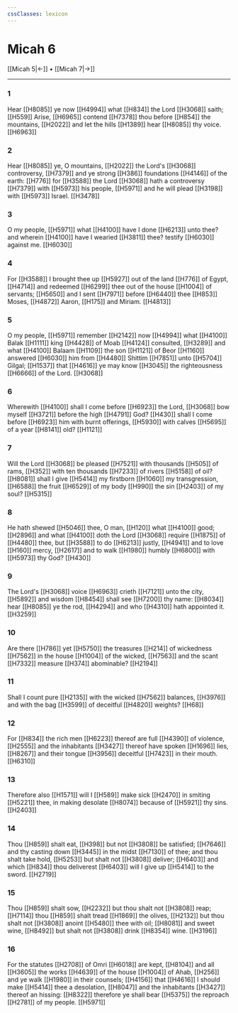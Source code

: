 ```yaml
---
cssClasses: lexicon
---
```

# Micah 6

[[Micah 5|←]] • [[Micah 7|→]]

---

### 1
Hear [[H8085]] ye now [[H4994]] what [[H834]] the Lord [[H3068]] saith; [[H559]] Arise, [[H6965]] contend [[H7378]] thou before [[H854]] the mountains, [[H2022]] and let the hills [[H1389]] hear [[H8085]] thy voice. [[H6963]]

### 2
Hear [[H8085]] ye, O mountains, [[H2022]] the Lord's [[H3068]] controversy, [[H7379]] and ye strong [[H386]] foundations [[H4146]] of the earth: [[H776]] for [[H3588]] the Lord [[H3068]] hath a controversy [[H7379]] with [[H5973]] his people, [[H5971]] and he will plead [[H3198]] with [[H5973]] Israel. [[H3478]]

### 3
O my people, [[H5971]] what [[H4100]] have I done [[H6213]] unto thee? and wherein [[H4100]] have I wearied [[H3811]] thee? testify [[H6030]] against me. [[H6030]]

### 4
For [[H3588]] I brought thee up [[H5927]] out of the land [[H776]] of Egypt, [[H4714]] and redeemed [[H6299]] thee out of the house [[H1004]] of servants; [[H5650]] and I sent [[H7971]] before [[H6440]]  thee [[H853]] Moses, [[H4872]] Aaron, [[H175]] and Miriam. [[H4813]]

### 5
O my people, [[H5971]] remember [[H2142]] now [[H4994]] what [[H4100]] Balak [[H1111]] king [[H4428]] of Moab [[H4124]] consulted, [[H3289]] and what [[H4100]] Balaam [[H1109]] the son [[H1121]] of Beor [[H1160]] answered [[H6030]] him from [[H4480]] Shittim [[H7851]] unto [[H5704]] Gilgal; [[H1537]] that [[H4616]] ye may know [[H3045]] the righteousness [[H6666]] of the Lord. [[H3068]]

### 6
Wherewith [[H4100]] shall I come before [[H6923]] the Lord, [[H3068]] bow myself [[H3721]] before the high [[H4791]] God? [[H430]] shall I come before [[H6923]] him with burnt offerings, [[H5930]] with calves [[H5695]] of a year [[H8141]] old? [[H1121]]

### 7
Will the Lord [[H3068]] be pleased [[H7521]] with thousands [[H505]] of rams, [[H352]] with ten thousands [[H7233]] of rivers [[H5158]] of oil? [[H8081]] shall I give [[H5414]] my firstborn [[H1060]] my transgression, [[H6588]] the fruit [[H6529]] of my body [[H990]] the sin [[H2403]] of my soul? [[H5315]]

### 8
He hath shewed [[H5046]] thee, O man, [[H120]] what [[H4100]] good; [[H2896]] and what [[H4100]] doth the Lord [[H3068]] require [[H1875]] of [[H4480]] thee, but [[H3588]] to do [[H6213]] justly, [[H4941]] and to love [[H160]] mercy, [[H2617]] and to walk [[H1980]] humbly [[H6800]] with [[H5973]] thy God? [[H430]]

### 9
The Lord's [[H3068]] voice [[H6963]] crieth [[H7121]] unto the city, [[H5892]] and wisdom [[H8454]] shall see [[H7200]] thy name: [[H8034]] hear [[H8085]] ye the rod, [[H4294]] and who [[H4310]] hath appointed it. [[H3259]]

### 10
Are there [[H786]] yet [[H5750]] the treasures [[H214]] of wickedness [[H7562]] in the house [[H1004]] of the wicked, [[H7563]] and the scant [[H7332]] measure [[H374]] abominable? [[H2194]]

### 11
Shall I count pure [[H2135]] with the wicked [[H7562]] balances, [[H3976]] and with the bag [[H3599]] of deceitful [[H4820]] weights? [[H68]]

### 12
For [[H834]] the rich men [[H6223]] thereof are full [[H4390]] of violence, [[H2555]] and the inhabitants [[H3427]] thereof have spoken [[H1696]] lies, [[H8267]] and their tongue [[H3956]] deceitful [[H7423]] in their mouth. [[H6310]]

### 13
Therefore also [[H1571]] will I [[H589]] make sick [[H2470]] in smiting [[H5221]] thee, in making desolate [[H8074]] because of [[H5921]] thy sins. [[H2403]]

### 14
Thou [[H859]] shalt eat, [[H398]] but not [[H3808]] be satisfied; [[H7646]] and thy casting down [[H3445]] in the midst [[H7130]] of thee; and thou shalt take hold, [[H5253]] but shalt not [[H3808]] deliver; [[H6403]] and which [[H834]] thou deliverest [[H6403]] will I give up [[H5414]] to the sword. [[H2719]]

### 15
Thou [[H859]] shalt sow, [[H2232]] but thou shalt not [[H3808]] reap; [[H7114]] thou [[H859]] shalt tread [[H1869]] the olives, [[H2132]] but thou shalt not [[H3808]] anoint [[H5480]] thee with oil; [[H8081]] and sweet wine, [[H8492]] but shalt not [[H3808]] drink [[H8354]] wine. [[H3196]]

### 16
For the statutes [[H2708]] of Omri [[H6018]] are kept, [[H8104]] and all [[H3605]] the works [[H4639]] of the house [[H1004]] of Ahab, [[H256]] and ye walk [[H1980]] in their counsels; [[H4156]] that [[H4616]] I should make [[H5414]] thee a desolation, [[H8047]] and the inhabitants [[H3427]] thereof an hissing: [[H8322]] therefore ye shall bear [[H5375]] the reproach [[H2781]] of my people. [[H5971]]
